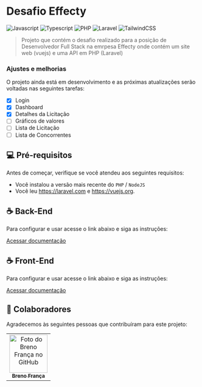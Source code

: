 # Desafio Effecty

![Javascript](https://img.shields.io/badge/JavaScript-F7DF1E?style=for-the-badge&logo=javascript&logoColor=black)
![Typescript](https://img.shields.io/badge/TypeScript-007ACC?style=for-the-badge&logo=typescript&logoColor=white)
![PHP](https://img.shields.io/badge/PHP-777BB4?style=for-the-badge&logo=php&logoColor=white)
![Laravel](https://img.shields.io/badge/Laravel-FF2D20?style=for-the-badge&logo=laravel&logoColor=white)
![TailwindCSS](https://img.shields.io/badge/Tailwind_CSS-38B2AC?style=for-the-badge&logo=tailwind-css&logoColor=white)

> Projeto que contém o desafio realizado para a posição de Desenvolvedor Full Stack na emrpesa Effecty onde contém um site web (vuejs) e uma API em PHP (Laravel)

### Ajustes e melhorias

O projeto ainda está em desenvolvimento e as próximas atualizações serão voltadas nas seguintes tarefas:

- [x] Login
- [x] Dashboard
- [x] Detalhes da Licitação
- [ ] Gráficos de valores
- [ ] Lista de Licitação
- [ ] Lista de Concorrentes

## 💻 Pré-requisitos

Antes de começar, verifique se você atendeu aos seguintes requisitos:

- Você instalou a versão mais recente do `PHP` / `NodeJS`
- Você leu https://laravel.com e https://vuejs.org.

## ☕ Back-End

Para configurar e usar acesse o link abaixo e siga as instruções:

[Acessar documentação](server/README.md)

## ☕ Front-End

Para configurar e usar acesse o link abaixo e siga as instruções:

[Acessar documentação](web/README.md)

## 🤝 Colaboradores

Agradecemos às seguintes pessoas que contribuíram para este projeto:

<table>
  <tr>
    <td align="center">
      <a href="#" title="defina o titulo do link">
        <img src="https://avatars3.githubusercontent.com/u/13875096" width="100px;" alt="Foto do Breno França no GitHub"/><br>
        <sub>
          <b>Breno França</b>
        </sub>
      </a>
    </td>
    </td>
  </tr>
</table>
